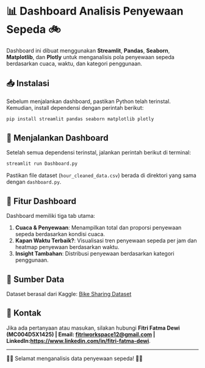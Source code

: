 # 📊 Dashboard Analisis Penyewaan Sepeda 🚲

Dashboard ini dibuat menggunakan **Streamlit**, **Pandas**, **Seaborn**, **Matplotlib**, dan **Plotly** untuk menganalisis pola penyewaan sepeda berdasarkan cuaca, waktu, dan kategori penggunaan.

## 📥 Instalasi
Sebelum menjalankan dashboard, pastikan Python telah terinstal. Kemudian, install dependensi dengan perintah berikut:

```bash
pip install streamlit pandas seaborn matplotlib plotly
```

## 🚀 Menjalankan Dashboard
Setelah semua dependensi terinstal, jalankan perintah berikut di terminal:

```bash
streamlit run Dashboard.py
```

Pastikan file dataset (`hour_cleaned_data.csv`) berada di direktori yang sama dengan `dashboard.py`.

## 📌 Fitur Dashboard
Dashboard memiliki tiga tab utama:
1. **Cuaca & Penyewaan**: Menampilkan total dan proporsi penyewaan sepeda berdasarkan kondisi cuaca.
2. **Kapan Waktu Terbaik?**: Visualisasi tren penyewaan sepeda per jam dan heatmap penyewaan berdasarkan waktu.
3. **Insight Tambahan**: Distribusi penyewaan berdasarkan kategori penggunaan.

## 📎 Sumber Data
Dataset berasal dari Kaggle: [Bike Sharing Dataset](https://www.kaggle.com/datasets/lakshmi25npathi/bike-sharing-dataset)

## 📧 Kontak
Jika ada pertanyaan atau masukan, silakan hubungi **Fitri Fatma Dewi (MC004D5X1425) | Email: fitriworkspace12@gmail.com | Linkedln:https://www.linkedin.com/in/fitri-fatma-dewi**. 

---
🚴‍♂️ Selamat menganalisis data penyewaan sepeda! 🚴‍♀️
